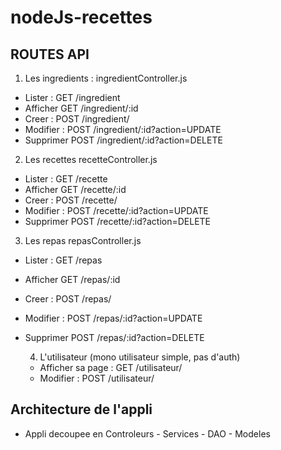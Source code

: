 # nodeJs-recettes

## ROUTES API

1. Les ingredients : ingredientController.js

- Lister :
    GET /ingredient
- Afficher 
    GET /ingredient/:id
- Creer :
    POST /ingredient/
- Modifier :
    POST /ingredient/:id?action=UPDATE
- Supprimer
    POST /ingredient/:id?action=DELETE


2. Les recettes recetteController.js

- Lister :
    GET /recette
- Afficher 
    GET /recette/:id
- Creer :
    POST /recette/
- Modifier :
    POST /recette/:id?action=UPDATE
- Supprimer
    POST /recette/:id?action=DELETE

3. Les repas repasController.js

- Lister :
    GET /repas
- Afficher 
    GET /repas/:id
- Creer :
    POST /repas/
- Modifier :
    POST /repas/:id?action=UPDATE
- Supprimer
    POST /repas/:id?action=DELETE

    4. L'utilisateur (mono utilisateur simple, pas d'auth)
    - Afficher sa page :
        GET /utilisateur/
    - Modifier : 
        POST /utilisateur/


## Architecture de l'appli

- Appli decoupee en Controleurs - Services - DAO - Modeles
